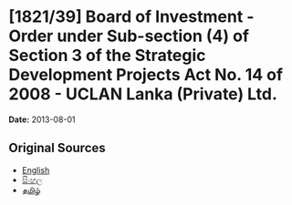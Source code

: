 # [1821/39] Board of Investment - Order under Sub-section (4) of Section 3 of the Strategic Development Projects Act No. 14 of 2008 - UCLAN Lanka (Private) Ltd.

**Date:** 2013-08-01

## Original Sources

- [English](https://documents.gov.lk/view/extra-gazettes/2013/8/1821-39_E.pdf)
- [සිංහල](https://documents.gov.lk/view/extra-gazettes/2013/8/1821-39_S.pdf)
- [தமிழ்](https://documents.gov.lk/view/extra-gazettes/2013/8/1821-39_T.pdf)
